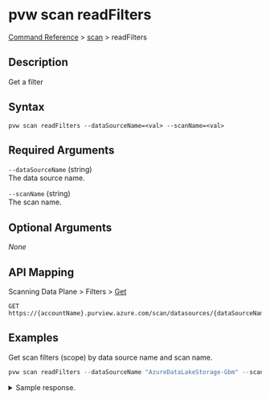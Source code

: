 # pvw scan readFilters
[Command Reference](../../../README.md#command-reference) > [scan](./main.md) > readFilters

## Description
Get a filter

## Syntax
```
pvw scan readFilters --dataSourceName=<val> --scanName=<val>
```

## Required Arguments
`--dataSourceName` (string)  
The data source name.

`--scanName` (string)  
The scan name.

## Optional Arguments
*None*

## API Mapping
Scanning Data Plane > Filters > [Get](https://docs.microsoft.com/en-us/rest/api/purview/scanningdataplane/filters/get)
```
GET https://{accountName}.purview.azure.com/scan/datasources/{dataSourceName}/scans/{scanName}/filters/custom
```

## Examples
Get scan filters (scope) by data source name and scan name.
```powershell
pvw scan readFilters --dataSourceName "AzureDataLakeStorage-Gbm" --scanName "Scan-5Jc"
```
<details><summary>Sample response.</summary>
<p>

```json
{
    "id": "datasources/AzureDataLakeStorage-Gbm/scans/Scan-5Jc/filters/custom",
    "name": "custom",
    "properties": {
        "excludeRegexes": null,
        "excludeUriPrefixes": [
            "https://esg26fa7f24adls.dfs.core.windows.net/01-bronze",
            "https://esg26fa7f24adls.dfs.core.windows.net/02-silver",
            "https://esg26fa7f24adls.dfs.core.windows.net/esg26fa7f24fs"
        ],
        "includeRegexes": null,
        "includeUriPrefixes": [
            "https://esg26fa7f24adls.dfs.core.windows.net/",
            "https://esg26fa7f24adls.dfs.core.windows.net/03-gold"
        ]
    }
}
```
</p>
</details>
